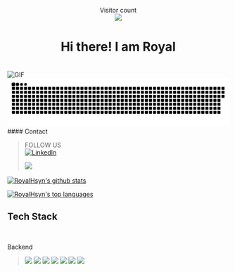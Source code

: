 
<p align="center"> 
  Visitor count<br>
  <img src="https://profile-counter.glitch.me/my-readme/count.svg"/>
</p>


<h1 align="center">
Hi there! I am Royal
</h1>


  <br>
 
  <img align="center" alt="GIF" src=https://camo.githubusercontent.com/cae12fddd9d6982901d82580bdf321d81fb299141098ca1c2d4891870827bf17/68747470733a2f2f6d69726f2e6d656469756d2e636f6d2f6d61782f313336302f302a37513379765349765f7430696f4a2d5a2e676966 width="500"/>
  <br>
<a href=#><img src="contributions.svg"></a>
#### Contact

<blockquote>
FOLLOW US
<br>
    <a href="https://www.linkedin.com/in/royal-huseynov-034145278" target="_blank">
  <img src="https://img.shields.io/badge/LinkedIn-%230077B5.svg?style=for-the-badge&logo=linkedin&logoColor=white" alt="LinkedIn">

  <a href="https://www.instagram.com/royalhsyn/"><img src="https://img.shields.io/badge/Instagram-%23E4405F.svg?style=for-the-badge&logo=Instagram&logoColor=white">
</blockquote>


<!---
<img src=""><a href=""><img src=""><a href=""><img src="">
--->

[![RoyalHsyn's github stats](https://github-readme-stats.vercel.app/api?username=royalhsyn&theme=blue-green)](https://github.com/anuraghazra/github-readme-stats)


[![RoyalHsyn's top languages](https://github-readme-stats.vercel.app/api/top-langs/?username=royalhsyn&theme=blue-green)](https://github.com/anuraghazra/github-readme-stats)



## Tech Stack
<br>
<p>Backend</p>

<blockquote>
<img src="https://img.shields.io/badge/java-%23ED8B00.svg?style=for-the-badge&logo=java&logoColor=white"> 
<img src="https://img.shields.io/badge/spring-%236DB33F.svg?style=for-the-badge&logo=spring&logoColor=white"> 
<img src="https://img.shields.io/badge/Spring_Boot-F2F4F9?style=for-the-badge&logo=spring-boot">
<img src="https://img.shields.io/badge/Apache%20Kafka-000?style=for-the-badge&logo=apachekafka"> 
<!-- <img src="https://img.shields.io/badge/redis-%23DD0031.svg?style=for-the-badge&logo=redis&logoColor=white">  -->
<!-- <img src="https://img.shields.io/badge/Socket.io-black?style=for-the-badge&logo=socket.io&badgeColor=010101">  -->
<img src="https://img.shields.io/badge/mysql-%2300f.svg?style=for-the-badge&logo=mysql&logoColor=white"> 
<!-- <img src="https://img.shields.io/badge/MongoDB-%234ea94b.svg?style=for-the-badge&logo=mongodb&logoColor=white">  -->
<img src="https://img.shields.io/badge/postgres-%23316192.svg?style=for-the-badge&logo=postgresql&logoColor=white"> 
<img src="https://img.shields.io/badge/kotlin-%237F52FF.svg?style=for-the-badge&logo=kotlin&logoColor=white"> 
<!-- <img src="https://img.shields.io/badge/AWS-%23FF9900.svg?style=for-the-badge&logo=amazon-aws&logoColor=white">  -->
</blockquote>



<!---
https://ileriayo.github.io/markdown-badges/
--->
